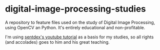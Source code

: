 # digital-image-processing-studies
A repository to feature files used on the study of Digital Image Processing, using OpenCV an Python. It's entirely educational and non-profitable. 

I'm using [sentdex's youtube tutorial](https://www.youtube.com/watch?v=Z78zbnLlPUA&list=PLQVvvaa0QuDdttJXlLtAJxJetJcqmqlQq) as a basis for my studies, so all rights (and accolades) goes to him and his great teaching. 
